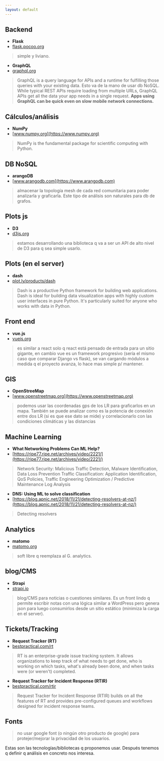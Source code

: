 ```yaml
---
layout: default
---
```


## Backend
* **Flask**
* [flask.pocoo.org](http://flask.pocoo.org)
> simple y liviano.

* **GraphQL**
* [graphql.org](https://graphql.org)
> GraphQL is a query language for APIs and a runtime for fulfilling those queries with your existing data. Esto va de la mano de usar db NoSQL. While typical REST APIs require loading from multiple URLs, GraphQL APIs get all the data your app needs in a single request. **Apps using GraphQL can be quick even on slow mobile network connections.**

## Cálculos/análisis
* **NumPy**
* [www.numpy.org](https://www.numpy.org)
> NumPy is the fundamental package for scientific computing with Python.

## DB NoSQL
* **arangoDB**
* [www.arangodb.com](https://www.arangodb.com)
> almacenar la topología mesh de cada red comunitaria para poder analizarla y graficarla. Este tipo de análisis son naturales para db de grafos.

## Plots js
* **D3**
* [d3js.org](https://d3js.org)
> estamos desarrollando una biblioteca q va a ser un API de alto nivel de D3 para q sea simple usarlo.

## Plots (en el server)
* **dash**
* [plot.ly/products/dash](https://plot.ly/products/dash/)
> Dash is a productive Python framework for building web applications. Dash is ideal for building data visualization apps with highly custom user interfaces in pure Python. It's particularly suited for anyone who works with data in Python.

## Front end
* **vue.js**
* [vuejs.org](https://vuejs.org)
> es similar a react solo q react está pensado de entrada para un sitio gigante, en cambio vue es un framework progresivo (sería el mismo caso que comparar Django vs flask), se van cargando módulos a medida q el proyecto avanza, lo hace mas simple p/ mantener.

## GIS
* **OpenStreeMap**
* [www.openstreetmap.org](https://www.openstreetmap.org)
> podemos usar las coordenadas gps de los LR para graficarlos en un mapa. También se puede analizar como es la potencia de conexión entre dos LR (si es que ese dato se mide) y correlacionarlo con las condiciones climáticas y las distancias

## Machine Learning
* **What Networking Problems Can ML Help?**
* [https://ripe77.ripe.net/archives/video/2221/](https://ripe77.ripe.net/archives/video/2221/)
> Network Security: Malicious Traffic Detection, Malware Identification, Data Loss Prevention
> Traffic Classification: Application Identification, QoS Policies, Traffic Engineering
> Optimization / Predictive Maintenance
> Log Analysis

* **DNS: Using ML to solve classification**
* [https://blog.apnic.net/2018/11/21/detecting-resolvers-at-nz/](https://blog.apnic.net/2018/11/21/detecting-resolvers-at-nz/)
> Detecting resolvers

## Analytics
* **matomo**
* [matomo.org](https://matomo.org)
> soft libre q reemplaza al G. analytics.

## blog/CMS
* **Strapi**
* [strapi.io](https://strapi.io)
> blog/CMS para noticias o cuestiones similares. Es un front lindo q permite escribir notas con una lógica similar a WordPress pero genera json para luego consumirlos desde un sitio estático (minimiza la carga en el server).

## Tickets/Tracking
* **Request Tracker (RT)**
* [bestpractical.com/rt](https://bestpractical.com/rt)
> RT is an enterprise-grade issue tracking system. It allows organizations
to keep track of what needs to get done, who is working on which tasks,
what's already been done, and when tasks were (or weren't) completed.
* **Request Tracker for Incident Response (RTIR)**
* [bestpractical.com/rtir](https://bestpractical.com/rtir)
> Request Tracker for Incident Response (RTIR) builds on all the features of RT and provides pre-configured queues and workflows designed for incident response teams.

## Fonts
> no usar google font (o ningún otro producto de google) para protejer/mejorar  la privacidad de los usuarios.

Estas son las tecnologías/bibliotecas q proponemos usar. Después tenemos q definir q análisis en concreto nos interesa.
